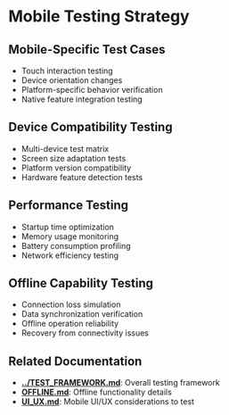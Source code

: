 
# Mobile Testing Strategy

## Mobile-Specific Test Cases
- Touch interaction testing
- Device orientation changes
- Platform-specific behavior verification
- Native feature integration testing

## Device Compatibility Testing
- Multi-device test matrix
- Screen size adaptation tests
- Platform version compatibility
- Hardware feature detection tests

## Performance Testing
- Startup time optimization
- Memory usage monitoring
- Battery consumption profiling
- Network efficiency testing

## Offline Capability Testing
- Connection loss simulation
- Data synchronization verification
- Offline operation reliability
- Recovery from connectivity issues

## Related Documentation

- **[../TEST_FRAMEWORK.md](../TEST_FRAMEWORK.md)**: Overall testing framework
- **[OFFLINE.md](OFFLINE.md)**: Offline functionality details
- **[UI_UX.md](UI_UX.md)**: Mobile UI/UX considerations to test
